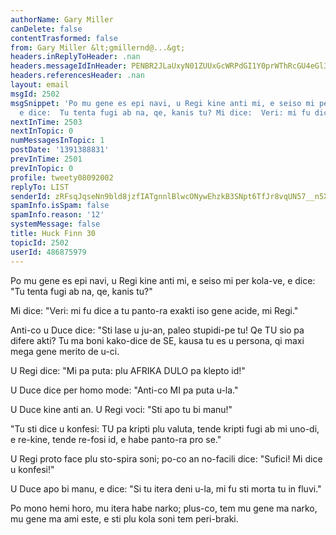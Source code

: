 ```yaml
---
authorName: Gary Miller
canDelete: false
contentTrasformed: false
from: Gary Miller &lt;gmillernd@...&gt;
headers.inReplyToHeader: .nan
headers.messageIdInHeader: PENBR2JLaUxyN01ZUUxGcWRPdGI1Y0prWThRcGU4eGl3QzBKSlQyRktIODkrWUtnaUYzUUBtYWlsLmdtYWlsLmNvbT4=
headers.referencesHeader: .nan
layout: email
msgId: 2502
msgSnippet: 'Po mu gene es epi navi, u Regi kine anti mi, e seiso mi per kola-ve,
  e dice:  Tu tenta fugi ab na, qe, kanis tu? Mi dice:  Veri: mi fu dice a tu panto-ra'
nextInTime: 2503
nextInTopic: 0
numMessagesInTopic: 1
postDate: '1391388831'
prevInTime: 2501
prevInTopic: 0
profile: tweety08092002
replyTo: LIST
senderId: zRFsqJqseNn9bld8jzfIATgnnlBlwcONywEhzkB3SNpt6TfJr8vqUN57__n5XzPp2jOaDovpbq2KchDh0c93x9je-N-icYKR
spamInfo.isSpam: false
spamInfo.reason: '12'
systemMessage: false
title: Huck Finn 30
topicId: 2502
userId: 486875979
---
```


Po mu gene es epi navi, u Regi kine anti mi, e seiso mi per kola-ve, e
dice:  "Tu tenta fugi ab na, qe, kanis tu?"

Mi dice:  "Veri: mi fu dice a tu panto-ra exakti iso gene acide, mi Regi."

Anti-co u Duce dice:  "Sti lase u ju-an, paleo stupidi-pe tu!  Qe TU
sio pa difere akti?  Tu ma boni kako-dice de SE, kausa tu es u
persona, qi maxi mega gene merito de u-ci.

U Regi dice:  "Mi pa puta: plu AFRIKA DULO pa klepto id!"

U Duce dice per homo mode: "Anti-co MI pa puta u-la."

U Duce kine anti an.  U Regi voci:  "Sti apo tu bi manu!"

"Tu sti dice u konfesi: TU pa kripti plu valuta, tende kripti fugi ab
mi uno-di, e re-kine, tende re-fosi id, e habe panto-ra pro se."

U Regi proto face plu sto-spira soni; po-co an no-facili dice:
"Sufici!  Mi dice u konfesi!"

U Duce apo bi manu, e dice:  "Si tu itera deni u-la, mi fu sti morta
tu in fluvi."

Po mono hemi horo, mu itera habe narko; plus-co, tem mu gene ma narko,
mu gene ma ami este, e sti plu kola soni tem peri-braki.

